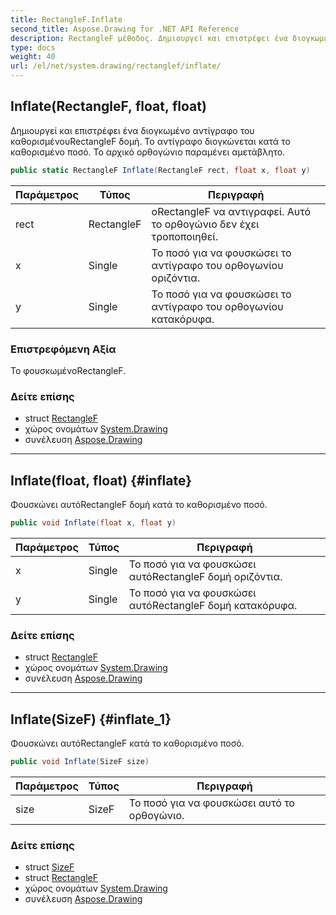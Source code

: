 ```yaml
---
title: RectangleF.Inflate
second_title: Aspose.Drawing for .NET API Reference
description: RectangleF μέθοδος. Δημιουργεί και επιστρέφει ένα διογκωμένο αντίγραφο του καθορισμένουRectangleF δομή. Το αντίγραφο διογκώνεται κατά το καθορισμένο ποσό. Το αρχικό ορθογώνιο παραμένει αμετάβλητο.
type: docs
weight: 40
url: /el/net/system.drawing/rectanglef/inflate/
---
```

## Inflate(RectangleF, float, float)

Δημιουργεί και επιστρέφει ένα διογκωμένο αντίγραφο του καθορισμένουRectangleF δομή. Το αντίγραφο διογκώνεται κατά το καθορισμένο ποσό. Το αρχικό ορθογώνιο παραμένει αμετάβλητο.

```csharp
public static RectangleF Inflate(RectangleF rect, float x, float y)
```

| Παράμετρος | Τύπος | Περιγραφή |
| --- | --- | --- |
| rect | RectangleF | οRectangleF να αντιγραφεί. Αυτό το ορθογώνιο δεν έχει τροποποιηθεί. |
| x | Single | Το ποσό για να φουσκώσει το αντίγραφο του ορθογωνίου οριζόντια. |
| y | Single | Το ποσό για να φουσκώσει το αντίγραφο του ορθογωνίου κατακόρυφα. |

### Επιστρεφόμενη Αξία

Το φουσκωμένοRectangleF.

### Δείτε επίσης

* struct [RectangleF](../)
* χώρος ονομάτων [System.Drawing](../../rectanglef/)
* συνέλευση [Aspose.Drawing](../../../)

---

## Inflate(float, float) {#inflate}

Φουσκώνει αυτόRectangleF δομή κατά το καθορισμένο ποσό.

```csharp
public void Inflate(float x, float y)
```

| Παράμετρος | Τύπος | Περιγραφή |
| --- | --- | --- |
| x | Single | Το ποσό για να φουσκώσει αυτόRectangleF δομή οριζόντια. |
| y | Single | Το ποσό για να φουσκώσει αυτόRectangleF δομή κατακόρυφα. |

### Δείτε επίσης

* struct [RectangleF](../)
* χώρος ονομάτων [System.Drawing](../../rectanglef/)
* συνέλευση [Aspose.Drawing](../../../)

---

## Inflate(SizeF) {#inflate_1}

Φουσκώνει αυτόRectangleF κατά το καθορισμένο ποσό.

```csharp
public void Inflate(SizeF size)
```

| Παράμετρος | Τύπος | Περιγραφή |
| --- | --- | --- |
| size | SizeF | Το ποσό για να φουσκώσει αυτό το ορθογώνιο. |

### Δείτε επίσης

* struct [SizeF](../../sizef/)
* struct [RectangleF](../)
* χώρος ονομάτων [System.Drawing](../../rectanglef/)
* συνέλευση [Aspose.Drawing](../../../)


